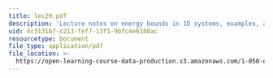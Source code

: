 ```yaml
---
title: lec29.pdf
description: 'Lecture notes on energy bounds in 1D systems, examples, and applications.'
uid: 4c3131b7-c213-fef7-13f1-9bfc4e61b8ac
resourcetype: Document
file_type: application/pdf
file_location: >-
  https://open-learning-course-data-production.s3.amazonaws.com/1-050-engineering-mechanics-i-fall-2007/4c3131b7c213fef713f19bfc4e61b8ac_lec29.pdf
---
```

